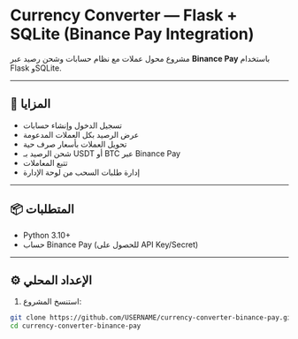 # Currency Converter — Flask + SQLite (Binance Pay Integration)

مشروع محول عملات مع نظام حسابات وشحن رصيد عبر **Binance Pay** باستخدام Flask وSQLite.

---

## 🚀 المزايا
- تسجيل الدخول وإنشاء حسابات
- عرض الرصيد بكل العملات المدعومة
- تحويل العملات بأسعار صرف حية
- شحن الرصيد بـ USDT أو BTC عبر Binance Pay
- تتبع المعاملات
- إدارة طلبات السحب من لوحة الإدارة

---

## 📦 المتطلبات
- Python 3.10+
- حساب Binance Pay (للحصول على API Key/Secret)

---

## ⚙️ الإعداد المحلي

1. استنسخ المشروع:
```bash
git clone https://github.com/USERNAME/currency-converter-binance-pay.git
cd currency-converter-binance-pay
